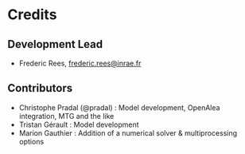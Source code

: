 # Credits


## Development Lead


* Frederic Rees, <frederic.rees@inrae.fr>


## Contributors

* Christophe Pradal (@pradal) : Model development, OpenAlea integration, MTG and the like
* Tristan Gérault : Model development
* Marion Gauthier : Addition of a numerical solver & multiprocessing options

